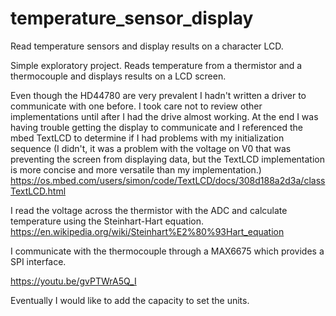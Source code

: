 # temperature_sensor_display
Read temperature sensors and display results on a character LCD.

Simple exploratory project. Reads temperature from a thermistor and a thermocouple and displays results on a LCD screen. 

Even though the HD44780 are very prevalent I hadn't written a driver to communicate with one before. I took care not to review other implementations until after I had the drive almost working. At the end I was having trouble getting the display to communicate and I referenced the mbed TextLCD to determine if I had problems with my initialization sequence (I didn't, it was a problem with the voltage on V0 that was preventing the screen from displaying data, but the TextLCD implementation is more concise and more versatile than my implementation.) https://os.mbed.com/users/simon/code/TextLCD/docs/308d188a2d3a/classTextLCD.html

I read the voltage across the thermistor with the ADC and calculate temperature using the Steinhart-Hart equation. https://en.wikipedia.org/wiki/Steinhart%E2%80%93Hart_equation

I communicate with the thermocouple through a MAX6675 which provides a SPI interface. 

https://youtu.be/gvPTWrA5Q_I

Eventually I would like to add the capacity to set the units. 
